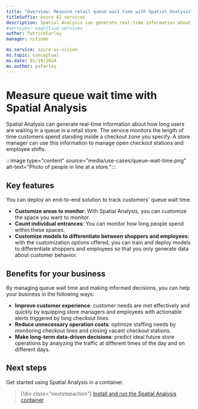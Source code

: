 ```yaml
---
title: "Overview: Measure retail queue wait time with Spatial Analysis"
titleSuffix: Azure AI services
description: Spatial Analysis can generate real-time information about how long users are waiting in a queue in a retail store. A store manager can use this information to manage open checkout stations and employee shifts.
#services: cognitive-services
author: PatrickFarley
manager: nitinme

ms.service: azure-ai-vision
ms.topic: conceptual
ms.date: 01/19/2024
ms.author: pafarley
---
```


# Measure queue wait time with Spatial Analysis 

Spatial Analysis can generate real-time information about how long users are waiting in a queue in a retail store. The service monitors the length of time customers spend standing inside a checkout zone you specify. A store manager can use this information to manage open checkout stations and employee shifts.

:::image type="content" source="media/use-cases/queue-wait-time.png" alt-text="Photo of people in line at a store.":::

## Key features

You can deploy an end-to-end solution to track customers' queue wait time. 
* **Customize areas to monitor**: With Spatial Analysis, you can customize the space you want to monitor. 
* **Count individual entrances**: You can monitor how long people spend within these spaces. 
* **Customize models to differentiate between shoppers and employees**: with the customization options offered, you can train and deploy models to differentiate shoppers and employees so that you only generate data about customer behavior.

## Benefits for your business

By managing queue wait time and making informed decisions, you can help your business in the following ways: 
* **Improve customer experience**: customer needs are met effectively and quickly by equipping store managers and employees with actionable alerts triggered by long checkout lines. 
* **Reduce unnecessary operation costs**: optimize staffing needs by monitoring checkout lines and closing vacant checkout stations. 
* **Make long-term data-driven decisions**: predict ideal future store operations by analyzing the traffic at different times of the day and on different days. 
 

## Next steps

Get started using Spatial Analysis in a container.

> [!div class="nextstepaction"]
> [Install and run the Spatial Analysis container](./spatial-analysis-container.md)
